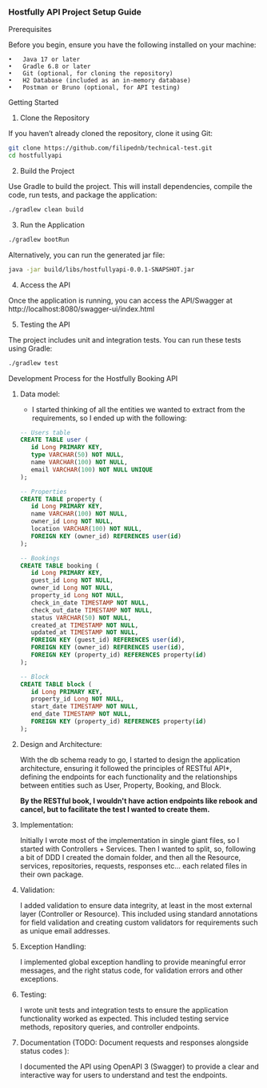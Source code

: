 ### Hostfully API Project Setup Guide

Prerequisites

Before you begin, ensure you have the following installed on your machine:

	•	Java 17 or later
	•	Gradle 6.8 or later
	•	Git (optional, for cloning the repository)
	•	H2 Database (included as an in-memory database)
	•	Postman or Bruno (optional, for API testing)

Getting Started

1. Clone the Repository

If you haven’t already cloned the repository, clone it using Git:

```bash
git clone https://github.com/filipednb/technical-test.git
cd hostfullyapi
```

2. Build the Project

Use Gradle to build the project. This will install dependencies, compile the code, run tests, and package the application:

```bash
./gradlew clean build
```

3. Run the Application

```bash
./gradlew bootRun
```

Alternatively, you can run the generated jar file:

```bash
java -jar build/libs/hostfullyapi-0.0.1-SNAPSHOT.jar
```

4. Access the API

Once the application is running, you can access the API/Swagger at http://localhost:8080/swagger-ui/index.html

5. Testing the API

The project includes unit and integration tests. You can run these tests using Gradle:

```bash
./gradlew test
```


Development Process for the Hostfully Booking API

1. Data model:
   - I started thinking of all the entities we wanted to extract from the requirements, so I ended up with the following:
   ```sql
   -- Users table
   CREATE TABLE user (
      id Long PRIMARY KEY,
      type VARCHAR(50) NOT NULL,
      name VARCHAR(100) NOT NULL,
      email VARCHAR(100) NOT NULL UNIQUE
   );
   
   -- Properties
   CREATE TABLE property (
      id Long PRIMARY KEY,
      name VARCHAR(100) NOT NULL,
      owner_id Long NOT NULL,
      location VARCHAR(100) NOT NULL,
      FOREIGN KEY (owner_id) REFERENCES user(id)
   );
   
   -- Bookings
   CREATE TABLE booking (
      id Long PRIMARY KEY,
      guest_id Long NOT NULL,
      owner_id Long NOT NULL,
      property_id Long NOT NULL,
      check_in_date TIMESTAMP NOT NULL,
      check_out_date TIMESTAMP NOT NULL,
      status VARCHAR(50) NOT NULL,
      created_at TIMESTAMP NOT NULL,
      updated_at TIMESTAMP NOT NULL,
      FOREIGN KEY (guest_id) REFERENCES user(id),
      FOREIGN KEY (owner_id) REFERENCES user(id),
      FOREIGN KEY (property_id) REFERENCES property(id)
   );
   
   -- Block
   CREATE TABLE block (
      id Long PRIMARY KEY,
      property_id Long NOT NULL,
      start_date TIMESTAMP NOT NULL,
      end_date TIMESTAMP NOT NULL,
      FOREIGN KEY (property_id) REFERENCES property(id)
   );
   ```

2. Design and Architecture:

   With the db schema ready to go, I started to design the application architecture, ensuring it followed the principles of RESTful API*, defining the endpoints for each functionality and the relationships between entities such as User, Property, Booking, and Block. 
   
   **By the RESTful book, I wouldn't have action endpoints like rebook and cancel, but to facilitate the test I wanted to create them.**


4. Implementation:

   Initially I wrote most of the implementation in single giant files, so I started with Controllers + Services. Then I wanted to split, so, following a bit of DDD I created the domain folder, and then all the Resource, services, repositories, requests, responses etc... each related files in their own package.


5. Validation:

   I added validation to ensure data integrity, at least in the most external layer (Controller or Resource). This included using standard annotations for field validation and creating custom validators for requirements such as unique email addresses.


6. Exception Handling:

   I implemented global exception handling to provide meaningful error messages, and the right status code, for validation errors and other exceptions.


7. Testing:

   I wrote unit tests and integration tests to ensure the application functionality worked as expected. This included testing service methods, repository queries, and controller endpoints.


8. Documentation (TODO: Document requests and responses alongside status codes ):

   I documented the API using OpenAPI 3 (Swagger) to provide a clear and interactive way for users to understand and test the endpoints.

